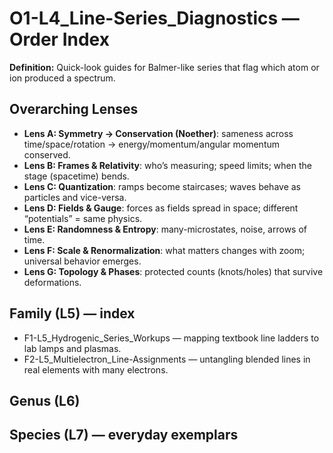 # O1-L4_Line-Series_Diagnostics — Order Index
**Definition:** Quick-look guides for Balmer-like series that flag which atom or ion produced a spectrum.
## Overarching Lenses

- **Lens A: Symmetry -> Conservation (Noether)**: sameness across time/space/rotation → energy/momentum/angular momentum conserved.
- **Lens B: Frames & Relativity**: who’s measuring; speed limits; when the stage (spacetime) bends.
- **Lens C: Quantization**: ramps become staircases; waves behave as particles and vice-versa.
- **Lens D: Fields & Gauge**: forces as fields spread in space; different “potentials” = same physics.
- **Lens E: Randomness & Entropy**: many-microstates, noise, arrows of time.
- **Lens F: Scale & Renormalization**: what matters changes with zoom; universal behavior emerges.
- **Lens G: Topology & Phases**: protected counts (knots/holes) that survive deformations.

## Family (L5) — index
- F1-L5_Hydrogenic_Series_Workups — mapping textbook line ladders to lab lamps and plasmas.
- F2-L5_Multielectron_Line-Assignments — untangling blended lines in real elements with many electrons.
## Genus (L6)
## Species (L7) — everyday exemplars
